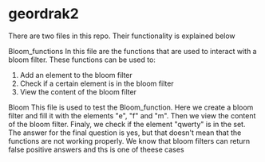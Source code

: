 # geordrak2
There are two files in this repo. Their functionality is explained below

Bloom_functions
In this file are the functions that are used to interact with a bloom filter. These functions can be used to:
1. Add an element to the bloom filter
2. Check if a certain element is in the bloom filter
3. View the content of the bloom filter

Bloom
This file is used to test the Bloom_function. 
Here we create a bloom filter and fill it with the elements "e", "f" and "m". Then we view the content of the bloom filter. Finaly, we check if the element "qwerty" is in the set. 
The answer for the final question is yes, but that doesn't mean that the functions are not working properly. We know that bloom filters can return false positive answers and ths is one of theese cases
